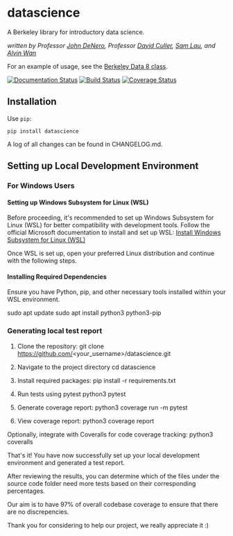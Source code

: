 # datascience

A Berkeley library for introductory data science.

_written by Professor [John DeNero](http://denero.org), Professor
[David Culler](http://www.cs.berkeley.edu/~culler),
[Sam Lau](https://github.com/samlau95), and [Alvin Wan](http://alvinwan.com)_

For an example of usage, see the [Berkeley Data 8 class](http://data8.org/).

[![Documentation Status](https://readthedocs.org/projects/datascience/badge/?version=master)](http://datascience.readthedocs.org/en/master/?badge=master)
[![Build Status](https://github.com/data-8/datascience/actions/workflows/run_tests.yml/badge.svg?branch=master)](https://github.com/data-8/datascience/actions/workflows/run_tests.yml)
[![Coverage Status](https://coveralls.io/repos/data-8/datascience/badge.svg?branch=master&service=github)](https://coveralls.io/github/data-8/datascience?branch=master)

## Installation

Use `pip`:

```
pip install datascience
```

A log of all changes can be found in CHANGELOG.md.

## Setting up Local Development Environment

### For Windows Users

#### Setting up Windows Subsystem for Linux (WSL)

Before proceeding, it's recommended to set up Windows Subsystem for Linux (WSL) for better compatibility with development tools. Follow the official Microsoft documentation to install and set up WSL: [Install Windows Subsystem for Linux (WSL)](https://docs.microsoft.com/en-us/windows/wsl/install)

Once WSL is set up, open your preferred Linux distribution and continue with the following steps.

#### Installing Required Dependencies

Ensure you have Python, pip, and other necessary tools installed within your WSL environment.

sudo apt update
sudo apt install python3 python3-pip

### Generating local test report

1. Clone the repository:
git clone https://github.com/<your_username>/datascience.git

2. Navigate to the project directory
cd datascience

3. Install required packages:
pip install -r requirements.txt

4. Run tests using pytest
python3 pytest

5. Generate coverage report:
python3 coverage run -m pytest

6. View coverage report:
python3 coverage report

Optionally, integrate with Coveralls for code coverage tracking:
python3 coveralls

That's it! You have now successfully set up your local development environment and generated a test report.

After reviewing the results, you can determine which of the files under the source code folder need more tests based on their corresponding percentages.

Our aim is to have 97% of overall codebase coverage to ensure that there are no discrepencies.

Thank you for considering to help our project, we really appreciate it :)
